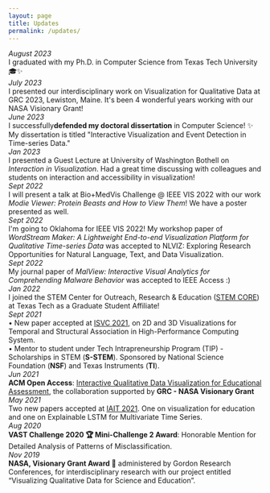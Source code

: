 ```yaml
---
layout: page
title: Updates
permalink: /updates/
---
```

<div class="row updateSection">
	<div class="col-sm-3 dateInUpdate"><i>August 2023</i></div>
	<div class="col-sm-9">I graduated with my Ph.D. in Computer Science from Texas Tech University 🎓✨
	</div>
</div>

<div class="row updateSection">
	<div class="col-sm-3 dateInUpdate"><i>July 2023</i></div>
	<div class="col-sm-9">I presented our interdisciplinary work on Visualization for Qualitative Data at GRC 2023,
		Lewiston, Maine. It's been 4 wonderful years working with our NASA Visionary Grant!
	</div>
</div>

<div class="row updateSection">
	<div class="col-sm-3 dateInUpdate"><i>June 2023</i></div>
	<div class="col-sm-9">I successfully<b>defended my doctoral dissertation</b> in Computer Science! ✨ My
		dissertation is titled "Interactive Visualization and Event Detection in Time-series Data."
	</div>
</div>

<div class="row updateSection">
		<div class="col-sm-3 dateInUpdate"><i>Jan 2023</i></div>
		<div class="col-sm-9">I presented a Guest Lecture at University of Washington Bothell on <i>Interaction in
			Visualization</i>. Had a great time discussing with colleagues and students on interaction and accessibility
			in visualization!
		</div>
	</div>

<div class="row updateSection">
	<div class="col-sm-3 dateInUpdate"><i>Sept 2022</i></div>
	<div class="col-sm-9">I will present a talk at Bio+MedVis Challenge @ IEEE VIS 2022 with our work <i>Modie
		Viewer:
		Protein Beasts and How to View Them</i>! We have a poster presented as well.
	</div>
</div>

<div class="row updateSection">
	<div class="col-sm-3 dateInUpdate"><i>Sept 2022</i></div>
	<div class="col-sm-9">I'm going to Oklahoma for IEEE VIS 2022! My workshop paper of <i>WordStream Maker: A
		Lightweight End-to-end Visualization
		Platform for
		Qualitative Time-series Data</i> was accepted to NLVIZ: Exploring Research Opportunities for Natural
		Language, Text, and Data Visualization.
	</div>
</div>

<div class="row updateSection">
	<div class="col-sm-3 dateInUpdate"><i>Sept 2022</i></div>
	<div class="col-sm-9">My journal paper of <i>MalView: Interactive Visual Analytics for Comprehending Malware
		Behavior</i> was accepted to IEEE Access :)
	</div>
</div>

<div class="row updateSection">
	<div class="col-sm-3 dateInUpdate"><i>Jan 2022</i></div>
	<div class="col-sm-9">I joined the STEM Center for Outreach, Research & Education (<a
			href="https://www.depts.ttu.edu/stem/" target="_blank">STEM CORE</a>) at Texas Tech as a Graduate
		Student Affiliate!</b>
	</div>
</div>

<div class="row updateSection">
	<div class="col-sm-3 dateInUpdate"><i>Sept 2021</i></div>
	<div class="col-sm-9">
		• New paper accepted at <a
			href="https://www.isvc.net/"
			target="_blank">ISVC 2021</a>,
		on 2D and 3D Visualizations for Temporal and Structural Association in High-Performance Computing
		System.<br>
			• Mentor to student under Tech Intrapreneurship Program (TIP) - Scholarships in
			STEM (<b>S-STEM</b>).
			Sponsored by National Science Foundation (<b>NSF</b>) and Texas Instruments (<b>TI</b>).
	</div>
</div>

<div class="row updateSection">
	<div class="col-sm-3 dateInUpdate"><i>Jun 2021</i></div>
	<div class="col-sm-9"><b>ACM Open Access</b>: <a href="https://dl.acm.org/doi/10.1145/3468784.3469851"
													 target="_blank">Interactive
		Qualitative Data Visualization for Educational
		Assessment</a>, the collaboration supported by <b>GRC - NASA Visionary Grant </b>
	</div>
</div>

<div class="row updateSection">
	<div class="col-sm-3 dateInUpdate"><i>May 2021</i></div>
	<div class="col-sm-9">Two new papers accepted at <a href="https://www.iait-conf.org/2021/" target="_blank">IAIT
		2021</a>.
		One on visualization for education and one on Explainable LSTM for Multivariate Time Series.
	</div>
</div>

<div class="row updateSection">
	<div class="col-sm-3 dateInUpdate"><i>Aug 2020</i></div>
	<div class="col-sm-9"><b>VAST Challenge 2020 🏆 Mini-Challenge 2 Award</b>: Honorable Mention for Detailed
		Analysis of Patterns
		of Misclassification.
	</div>
</div>

<div class="row updateSection">
	<div class="col-sm-3 dateInUpdate"><i>Nov 2019</i></div>
	<div class="col-sm-9"><b>NASA, Visionary Grant Award 🥇</b> administered by Gordon Research Conferences, for
		interdisciplinary research with our project entitled “Visualizing Qualitative Data for Science and
		Education”.
	</div>
</div>
